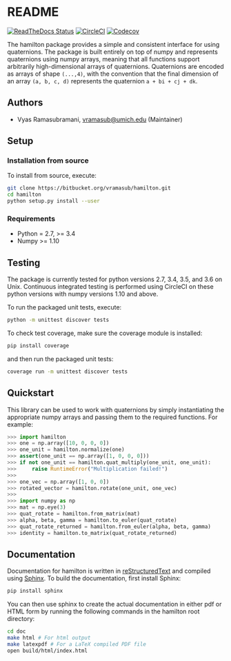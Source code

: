 # README

[![ReadTheDocs Status](https://readthedocs.org/projects/hamilton/badge/?version=latest)](http://hamilton.readthedocs.io/en/latest/?badge=latest)
[![CircleCI](https://circleci.com/bb/glotzer/hamilton.svg?style=svg)](https://circleci.com/bb/glotzer/hamilton)
[![Codecov](https://codecov.io/bb/glotzer/hamilton/branch/master/graph/badge.svg)](https://codecov.io/bb/glotzer/hamilton)

The hamilton package provides a simple and consistent interface for using quaternions.
The package is built entirely on top of numpy and represents quaternions using numpy arrays, meaning that all functions support arbitrarily high-dimensional arrays of quaternions.
Quaternions are encoded as arrays of shape `(...,4)`, with the convention that the final dimension of an array `(a, b, c, d)` represents the quaternion `a + bi + cj + dk`.

## Authors

* Vyas Ramasubramani, vramasub@umich.edu (Maintainer)

## Setup

### Installation from source

To install from source, execute:
```bash
git clone https://bitbucket.org/vramasub/hamilton.git
cd hamilton
python setup.py install --user
```

### Requirements

* Python = 2.7, >= 3.4
* Numpy >= 1.10

## Testing

The package is currently tested for python versions 2.7, 3.4, 3.5, and 3.6 on Unix.
Continuous integrated testing is performed using CircleCI on these python versions with numpy versions 1.10 and above.

To run the packaged unit tests, execute:

```bash
python -m unittest discover tests
```

To check test coverage, make sure the coverage module is installed:

```bash
pip install coverage
```
    
and then run the packaged unit tests:

```bash
coverage run -m unittest discover tests
```

## Quickstart
This library can be used to work with quaternions by simply instantiating the appropriate numpy arrays and passing them to the required functions.
For example:

```python
>>> import hamilton
>>> one = np.array([10, 0, 0, 0])
>>> one_unit = hamilton.normalize(one)
>>> assert(one_unit == np.array([1, 0, 0, 0]))
>>> if not one_unit == hamilton.quat_multiply(one_unit, one_unit):
>>>     raise RuntimeError("Multiplication failed!")
>>>
>>> one_vec = np.array([1, 0, 0])
>>> rotated_vector = hamilton.rotate(one_unit, one_vec)
>>>
>>> import numpy as np
>>> mat = np.eye(3)
>>> quat_rotate = hamilton.from_matrix(mat)
>>> alpha, beta, gamma = hamilton.to_euler(quat_rotate)
>>> quat_rotate_returned = hamilton.from_euler(alpha, beta, gamma)
>>> identity = hamilton.to_matrix(quat_rotate_returned)
```

## Documentation
Documentation for hamilton is written in [reStructuredText](http://docutils.sourceforge.net/rst.html) and compiled using [Sphinx](http://www.sphinx-doc.org/en/master/).
To build the documentation, first install Sphinx:

```bash
pip install sphinx
```

You can then use sphinx to create the actual documentation in either pdf or HTML form by running the following commands in the hamilton root directory:

```bash
cd doc
make html # For html output
make latexpdf # For a LaTeX compiled PDF file
open build/html/index.html
```

